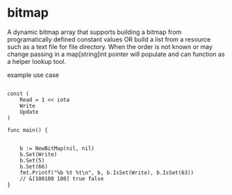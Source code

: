 # bitmap

A dynamic bitmap array that supports building a bitmap from programatically defined constant values OR build a list from a resource such as a text file for file directory. When the order is not known or may change passing in a map[string]int pointer will populate and can function as a helper lookup tool.

example use case

```golang

const (
	Read = 1 << iota
	Write
	Update
)

func main() {

   
	b := NewBitMap(nil, nil)
	b.Set(Write)
	b.Set(5)
	b.Set(66)
	fmt.Printf("%b %t %t\n", b, b.IsSet(Write), b.IsSet(63))
  	// &[100100 100] true false
}

```
